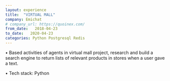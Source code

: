 ```yaml
---
layout: experience
title:  "VIRTUAL MALL"
company: Emichat
# company_url: https://quoinex.com/
from_date:   2018-04-23
to_date:   2020-04-23
categories: Python Postgresql Redis
---
```


• Based activities of agents in virtual mall project, research and build a search engine to return lists of relevant products in stores when a user gave a text.

• Tech stack: Python